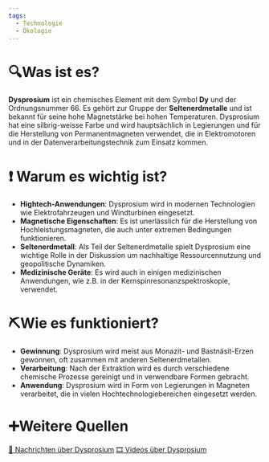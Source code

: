 ```yaml
---
tags:
  - Technologie
  - Ökologie
---
```

# 🔍Was ist es?
**Dysprosium** ist ein chemisches Element mit dem Symbol **Dy** und der Ordnungsnummer 66. Es gehört zur Gruppe der **Seltenerdmetalle** und ist bekannt für seine hohe Magnetstärke bei hohen Temperaturen. Dysprosium hat eine silbrig-weisse Farbe und wird hauptsächlich in Legierungen und für die Herstellung von Permanentmagneten verwendet, die in Elektromotoren und in der Datenverarbeitungstechnik zum Einsatz kommen.

# ❗ Warum es wichtig ist?
- **Hightech-Anwendungen**: Dysprosium wird in modernen Technologien wie Elektrofahrzeugen und Windturbinen eingesetzt.
- **Magnetische Eigenschaften**: Es ist unerlässlich für die Herstellung von Hochleistungsmagneten, die auch unter extremen Bedingungen funktionieren.
- **Seltenerdmetall**: Als Teil der Seltenerdmetalle spielt Dysprosium eine wichtige Rolle in der Diskussion um nachhaltige Ressourcennutzung und geopolitische Dynamiken.
- **Medizinische Geräte**: Es wird auch in einigen medizinischen Anwendungen, wie z.B. in der Kernspinresonanzspektroskopie, verwendet.

# ⛏Wie es funktioniert?
- **Gewinnung**: Dysprosium wird meist aus Monazit- und Bastnäsit-Erzen gewonnen, oft zusammen mit anderen Seltenerdmetallen.
- **Verarbeitung**: Nach der Extraktion wird es durch verschiedene chemische Prozesse gereinigt und in verwendbare Formen gebracht.
- **Anwendung**: Dysprosium wird in Form von Legierungen in Magneten verarbeitet, die in vielen Hochtechnologiebereichen eingesetzt werden.

# ➕Weitere Quellen
[📄 Nachrichten über Dysprosium](https://www.google.com/search?q=Dysprosium&tbm=nws)
[🎞 Videos über Dysprosium](https://www.google.com/search?q=Dysprosium&tbm=vid)